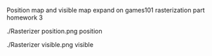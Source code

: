 Position map and visible map expand on games101 rasterization part homework 3

./Rasterizer position.png position

./Rasterizer visible.png visible
